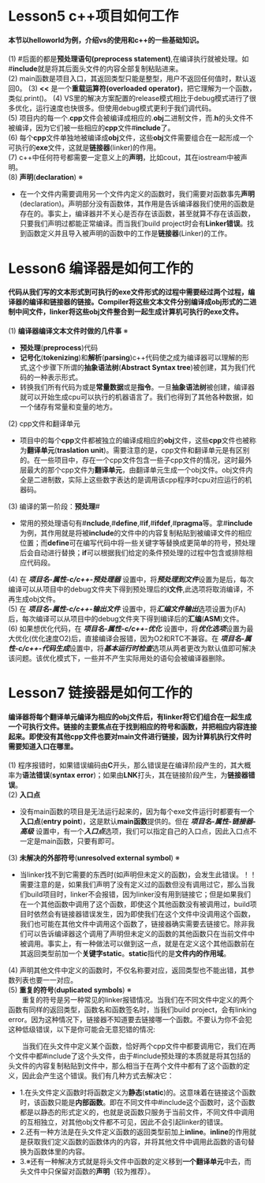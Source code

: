 # Lesson5 c++项目如何工作
#### 本节以helloworld为例，介绍vs的使用和c++的一些基础知识。
(1) #后面的都是**预处理语句(preprocess statement)**,在编译执行就被处理。如#**include**就是将其后面头文件的内容全部复制粘贴进来。  
(2) main函数是项目入口，其返回类型只能是整型，用户不返回任何值时，默认返回0。 
(3) **<<** 是一个**重载运算符(overloaded operator)**，把它理解为一个函数，类似.print()。 
(4) VS里的解决方案配置的release模式相比于debug模式进行了很多优化，运行速度也快很多。但使用debug模式更利于我们调代码。  
(5) 项目内的每一个.**cpp**文件会被编译成相应的.**obj**二进制文件，而.**h**的头文件不被编译，因为它们被一些相应的**cpp**文件#**include**了。  
(6) 每个**cpp**文件单独地被编译成**obj**文件，这些**obj**文件需要组合在一起形成一个可执行的**exe**文件，这就是**链接器**(linker)的作用。  
(7) c++中任何符号都需要一定意义上的**声明**，比如cout，其在iostream中被声明。  
(8) **声明**(**declaration**) ※  
- 在一个文件内需要调用另一个文件内定义的函数时，我们需要对函数事先**声明**(declaration)。声明部分没有函数体，其作用是告诉编译器我们使用的函数是存在的。事实上，编译器并不关心是否存在该函数，甚至就算不存在该函数，只要我们声明过都能正常编译。而当我们build project时会有**Linker错误**。找到函数定义并且导入被声明的函数中的工作是**链接器**(Linker)的工作。
  

# Lesson6 编译器是如何工作的
#### 代码从我们写的文本形式到可执行的exe文件形式的过程中需要经过两个过程，编译器的编译和链接器的链接。Compiler将这些文本文件分别编译成obj形式的二进制中间文件，linker将这些obj文件整合到一起生成计算机可执行的exe文件。  
(1) **编译器编译文本文件时做的几件事** ※  
- **预处理**(**preprocess**)代码  
- **记号化**(**tokenizing**)和**解析**(**parsing**)c++代码使之成为编译器可以理解的形式,这个步骤下所谓的**抽象语法树**(**Abstract Syntax tree**)被创建，其为我们代码的一种表示形式。  
- 转换我们所有代码为或是**常量数据**或是**指令**。一旦**抽象语法树**被创建，编译器就可以开始生成cpu可以执行的机器语言了。我们也得到了其他各种数据，如一个储存有常量和变量的地方。  

(2) cpp文件和翻译单元  
- 项目中的每个**cpp**文件都被独立的编译成相应的**obj**文件，这些**cpp**文件也被称为**翻译单元**(**traslation unit**)。需要注意的是，cpp文件和翻译单元是有区别的。在一些项目中，存在一个cpp文件包含一些子cpp文件的情况，这时最外层最大的那个cpp文件为**翻译单元**，由翻译单元生成一个obj文件。obj文件内全是二进制数，实际上这些数字表达的是调用该cpp程序时cpu对应运行的机器码。  

(3) 编译的第一阶段：**预处理**#  
- 常用的预处理语句有#**nclude**,#**define**,#**if**,#**ifdef**,#**pragma**等。拿#**include**为例，其作用就是将被**include**的文件中的内容复制粘贴到被编译文件的相应位置；而**define**可在编写代码中将一些关键字等替换成更简单的符号，预处理后会自动进行替换；**if**可以根据我们给定的条件预处理的过程中包含或排除相应代码段。

(4) 在 ***项目名-属性-c/c++-预处理器*** 设置中，将***预处理到文件***设置为是后，每次编译可以从项目中的debug文件夹下得到预处理后的**i文件**,此选项将取消编译，不再生成obj文件。  
(5) 在 ***项目名-属性-c/c++-输出文件*** 设置中，将***汇编文件输出***选项设置为(FA)后，每次编译可以从项目中的debug文件夹下得到编译后的**汇编**(**ASM**)文件。  
(6) 如果想优化代码，在 ***项目名-属性-c/c++-优化*** 设置中，将***优化选项***设置为最大优化(优化速度O2)后，直接编译会报错，因为O2和RTC不兼容。在 ***项目名-属性-c/c++-代码生成***设置中，将***基本运行时检查***选项从两者更改为默认值即可解决该问题。该优化模式下，一些并不产生实际用处的语句会被编译器删除。


# Lesson7 链接器是如何工作的
#### 编译器将每个翻译单元编译为相应的obj文件后，有linker将它们组合在一起生成一个可执行文件。链接的主要焦点在于找到相应的符号和函数，并把相应内容连接起来。即使没有其他cpp文件也要对main文件进行链接，因为计算机执行文件时需要知道入口在哪里。
(1) 程序报错时，如果错误编码由**C**开头，那么错误是在编译阶段产生的，其大概率为**语法错误**(**syntax error**)；如果由**LNK**打头，其在链接阶段产生，为**链接器错误**。  
(2) **入口点**  
- 没有main函数的项目是无法运行起来的，因为每个exe文件运行时都要有一个**入口点**(**entry point**)，这是默认**main函数**提供的。但在 ***项目名-属性-链接器-高级*** 设置中，有一个***入口点***选项，我们可以指定自己的入口点，因此入口点不一定是main函数，只要有即可。

(3) **未解决的外部符号**(**unresolved external symbol**) ※
- 当linker找不到它需要的东西时(如声明但未定义的函数)，会发生此错误。！！需要注意的是，如果我们声明了没有定义过的函数但没有调用过它，那么当我们build项目时，linker不会报错，因为linker没有用到链接它；但是如果我们在一个其他函数中调用了这个函数，即使这个其他函数没有被调用过，build项目时依然会有链接器错误发生，因为即使我们在这个文件中没调用这个函数，我们也可能在其他文件中调用这个函数了，链接器确实需要去链接它。除非我们可以告诉编译器这个调用了声明但未定义的函数的其他函数只在当前文件中被调用。事实上，有一种做法可以做到这一点，就是在定义这个其他函数前在其返回类型前加一个**关键字static**。**static**指代的是**文件内的作用域**。

(4) 声明其他文件中定义的函数时，不仅名称要对应，返回类型也不能出错，其参数列表也要一一对应。  
(5) **重复的符号**(**duplicated symbols**) ※  
　　重复的符号是另一种常见的linker报错情况。当我们在不同文件中定义的两个函数有同样的返回类型，函数名和函数签名时，当我们build project，会有linking error。因为这种情况下，链接器不知道要去链接哪一个函数。不要认为你不会犯这种低级错误，以下是你可能会无意犯错的情况:  

　　当我们在头文件中定义某个函数，恰好两个cpp文件中都要调用它，我们在两个文件中都#include了这个头文件，由于#include预处理的本质就是将其包括的头文件的内容复制粘贴到文件中，那么相当于在两个文件中都有了这个函数的定义，因此会产生这个错误。我们有几种方式去解决它：  
- 1.在头文件定义函数时将函数定义为**静态**(**static**)的。这意味着在链接这个函数时，该函数只能是**内部函数**。即在不同文件中#include这个函数时，这个函数都是以静态的形式定义的，也就是说函数只服务于当前文件，不同文件中调用的互相独立，对其他obj文件都不可见，因此不会引起linker的错误。
- 2.还有一种方法是在头文件定义函数的返回类型前加上**inline**。**inline**的作用就是获取我们定义函数的函数体内的内容，并将其他文件中调用此函数的语句替换为函数体里的内容。
- 3.※还有一种解决方式就是将头文件中函数的定义移到**一个翻译单元**中去，而头文件中只保留对函数的**声明**（较为推荐）。
